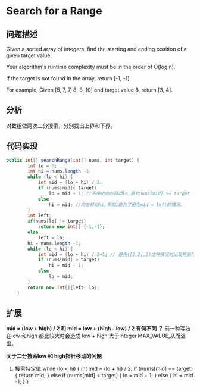# Search for a Range
## 问题描述
Given a sorted array of integers, find the starting and ending position of a given target value.

Your algorithm's runtime complexity must be in the order of O(log n).

If the target is not found in the array, return [-1, -1].

For example,
Given [5, 7, 7, 8, 8, 10] and target value 8,
return [3, 4].
## 分析
对数组做两次二分搜索，分别找出上界和下界。
## 代码实现
```java
public int[] searchRange(int[] nums, int target) {
        int lo = 0;
        int hi = nums.length -1;
        while (lo < hi) {
            int mid = (lo + hi) / 2;
            if (nums[mid]< target)
                lo = mid + 1; //不停地向右移动lo,直到nums[mid] >= target
            else
                hi = mid; //向左移动hi,不加1是为了避免mid = left的情况。
        }
        int left;
        if(nums[lo] != target)
            return new int[] {-1,-1};
        else
            left = lo;
        hi = nums.length -1;
        while (lo < hi) {
            int mid = (lo + hi) / 2+1; // 避免([2,2],2)这种情况时出现死循环。
            if (nums[mid] > target) 
                hi = mid - 1;
            else 
                lo = mid;     
        }
        return new int[]{left, lo};
    }
```

## 扩展
**mid = (low + high) / 2 和 mid = low + (high - low) / 2 有何不同 ？**
前一种写法在low 和high 都比较大时会造成 low + high 大于Integer.MAX_VALUE,从而溢出。

**关于二分搜索low 和 high指针移动的问题**
1. 搜索特定值
        while (lo < hi) {
            int mid = (lo + hi) / 2;
            if (nums[mid] == target) {
                return mid;
            } else if (nums[mid] < target) {
                lo = mid + 1;
            } else {
                hi = mid -1;
            }
        }





